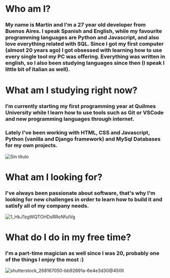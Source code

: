 # Who am I?
 ### My name is Martin and I'm a 27 year old developer from Buenos Aires. I speak Spanish and English, while my favourite programming languages are Python and Javascript, and also love everything related with SQL. Since I got my first computer (almost 20 years ago) I got obsessed with learning how to use every single tool my PC was offering. Everything was written in english, so I also been studying languages since then (I speak I little bit of italian as well).

# What am I studying right now?
 ### I’m currently starting my first programming year at Quilmes University while I learn how to use tools such as Git or VSCode and new programming languages through internet.
 ### Lately I've been working with HTML, CSS and Javascript, Python (vanilla and Django framework) and MySql Databases for my own projects.
 ![Sin título](https://user-images.githubusercontent.com/118783310/219520581-cbd42990-c95b-41a1-ba81-9feaa1a618d3.png)

# What am I looking for?
 ### I've always been passionate about software, that's why I'm looking for new challenges in order to learn how to build it and satisfy all of my company needs. 
![1_HkJ1zgWQTOHDsRRoNfuIVg](https://user-images.githubusercontent.com/118783310/219518081-03653c49-075b-42a5-8871-20685869211d.gif)

# What do I do in my free time?
 ### I'm a part-time magician as well since I was 20, probably one of the things I enjoy the most :)
![shutterstock_268167050-bb92691a-6e4e3d30@450ll](https://user-images.githubusercontent.com/118783310/219522916-17ce279d-d94d-4acd-8626-6813e3c47fab.jpg)






